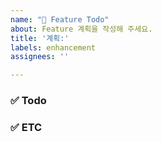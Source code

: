 ```yaml
---
name: "📝 Feature Todo"
about: Feature 계획을 작성해 주세요.
title: '계획:'
labels: enhancement
assignees: ''

---
```


### ✅ Todo



### ✅ ETC
 

